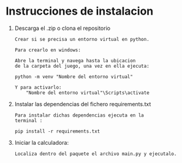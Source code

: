 # Instrucciones de instalacion

1. Descarga el .zip o clona el repositorio
    ```   
    Crear si se precisa un entorno virtual en python.
    
    Para crearlo en windows:
    
    Abre la terminal y navega hasta la ubicacion
    de la carpeta del juego, una vez en ella ejecuta:
    
    python -m venv "Nombre del entorno virtual"

   Y para activarlo:
        "Nombre del entorno virtual"\Scripts\activate
    ```

2. Instalar las dependencias del fichero requirements.txt

    ```
    Para instalar dichas dependencias ejecuta en la 
    terminal :
    
    pip install -r requirements.txt
    ```

3. Iniciar la calculadora:

    ```
    Localiza dentro del paquete el archivo main.py y ejecutalo. 
    ```


